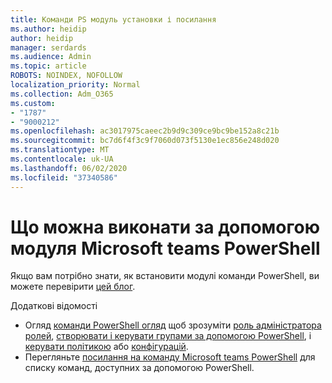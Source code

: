 ```yaml
---
title: Команди PS модуль установки і посилання
ms.author: heidip
author: heidip
manager: serdards
ms.audience: Admin
ms.topic: article
ROBOTS: NOINDEX, NOFOLLOW
localization_priority: Normal
ms.collection: Adm_O365
ms.custom:
- "1787"
- "9000212"
ms.openlocfilehash: ac3017975caeec2b9d9c309ce9bc9be152a8c21b
ms.sourcegitcommit: bc7d6f4f3c9f7060d073f5130e1ec856e248d020
ms.translationtype: MT
ms.contentlocale: uk-UA
ms.lasthandoff: 06/02/2020
ms.locfileid: "37340586"
---
```

# <a name="what-you-can-accomplish-with-microsoft-teams-powershell-module"></a>Що можна виконати за допомогою модуля Microsoft teams PowerShell

Якщо вам потрібно знати, як встановити модулі команди PowerShell, ви можете перевірити [цей блог](https://blogs.technet.microsoft.com/skypehybridguy/2017/11/07/microsoft-teams-powershell-support/).

Додаткові відомості

- Огляд [команди PowerShell огляд](https://docs.microsoft.com/MicrosoftTeams/teams-powershell-overview) щоб зрозуміти [роль адміністратора ролей](https://docs.microsoft.com/MicrosoftTeams/using-admin-roles), [створювати і керувати групами за допомогою PowerShell](https://docs.microsoft.com/MicrosoftTeams/teams-powershell-overview#creating-and-managing-teams-via-powershell), і [керувати політикою](https://docs.microsoft.com/MicrosoftTeams/teams-powershell-overview#managing-policies-via-powershell) або [конфігурацій](https://docs.microsoft.com/MicrosoftTeams/teams-powershell-overview#managing-configurations-via-powershell). 
- Перегляньте [посилання на команду Microsoft teams PowerShell](https://docs.microsoft.com/powershell/module/teams/?view=teams-ps) для списку команд, доступних за допомогою PowerShell. 
